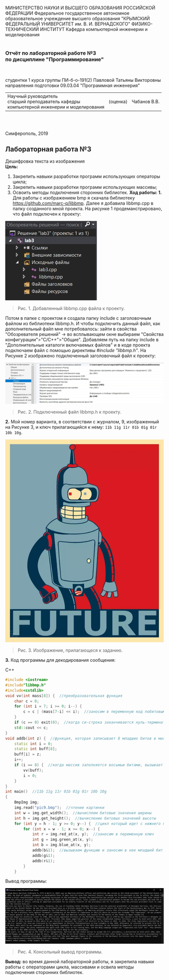 МИНИСТЕРСТВО НАУКИ  И ВЫСШЕГО ОБРАЗОВАНИЯ РОССИЙСКОЙ ФЕДЕРАЦИИ
Федеральное государственное автономное образовательное учреждение высшего образования
"КРЫМСКИЙ ФЕДЕРАЛЬНЫЙ УНИВЕРСИТЕТ им. В. И. ВЕРНАДСКОГО"
ФИЗИКО-ТЕХНИЧЕСКИЙ ИНСТИТУТ
Кафедра компьютерной инженерии и моделирования
<br/><br/>

### Отчёт по лабораторной работе №3<br/> по дисциплине "Программирование"
<br/>

студентки 1 курса группы ПИ-б-о-191(2)
Павловой Татьяны Викторовны
направления подготовки 09.03.04 "Программная инженерия"
<br/>

<table>
<tr><td>Научный руководитель<br/> старший преподаватель кафедры<br/> компьютерной инженерии и моделирования</td>
<td>(оценка)</td>
<td>Чабанов В.В.</td>
</tr>
</table>
<br/><br/>

Симферополь, 2019
## Лабораторная работа №3
Дешифровка текста из изображения <br>
**Цель:**
1. Закрепить навыки разработки программ использующих операторы цикла;
2. Закрепить навыки разработки программ использующих массивы;
3. Освоить методы подключения сторонних библиотек.
**Ход работы:**
**1\.** Для работы с изображением bmp я скачала библиотеку  https://github.com/marc-q/libbmp. Далее я добавила libbmp.cpp в папку созданного мной проекта. На рисунке 1 продеманстрировано, что файл подключен к проекту:

![1](https://github.com/dark-angel-jpg/Lab/blob/master/image%20lab%203/eOJ5QIPJ5gk.jpg?raw=true)
>Рис. 1. Добавленный libbmp.cpp файла к проекту.

Потом в папке с проектом я создала папку include с заголовочным файлом из библиотеки libbmp.h. И чтобы подключить данный файл, как дополнительный файл мне потребовалось: зайти в свойства "Обозревателя решений" -> во всплывающем окне выбираем "Свойства конфигурации">"C/C++">"Общие". Добавляем путь на папку include в "Дополнительные каталоги включаемых файлов" и в коде проекта подключаем файл с помощью директивы *#include "libbmp.h"*. На Рисунке 2 изображено подключенный заголовочный файл к проекту:

![2](https://github.com/dark-angel-jpg/Lab/blob/master/image%20lab%203/iWJcGHbxdYo.jpg?raw=true)
>Рис. 2. Подключенный файл libbmp.h к проекту.

**2\.** Мой номер варианта, в соответствии с журналом, 9, изображенный на Рисунке 3, и ключ прилагающийся к нему: `11b 11g 11r 01b 01g 01r 10b 10g`.

![3](https://raw.githubusercontent.com/dark-angel-jpg/Lab/master/image%20lab%203/pic9.bmp)
>Рис. 3. Изображение, прилагающеся к заданию.

**3\.** Код программы для декодирования сообщения:

C++
```cpp
#include <iostream>
#include"libbmp.h"
#include<cstdlib>
void vv(int mass[8]) {  //преобразовательная функция
    char c = 0;
    for (int i = 7; i >= 0; i--) {
        c = c | (mass[7-i] << i);  //заносим в переменную код побитовым сдвигом 
    }
    if (c == 0) exit(0);  //когда си-строка заканчивается нуль-терминатором, выходит из функции main 
    std::cout << c;
}
void addb(int z) {  //функция, которая записывает 8 младших битов в массив
    static int i = 0;
    static int buff[8];
    buff[i] = z;
    i++;
    if (i == 8) {  //когда массив заполняется восьмью битами, вызывает преобразовательную функцию
        vv(buff);
        i = 0;
    }
}
int main()  //11b 11g 11r 01b 01g 01r 10b 10g
{
    BmpImg img; 
    img.read("pic9.bmp");  //чтение картинки
    int w = img.get_width();  //вычисляем битовые значения ширины
    int h = img.get_height();  //вычисление битовых значений высоты
    for (int y = h - 1; y >= 0; y--) {  //цикл который идет с нижнего правого угла налево и переходит на следующую строку выше, опять же начиная справа
        for (int x = w - 1; x >= 0; x--) {
            int r = img.red_at(x, y);  //заносим в переменную ключ
            int g = img.green_at(x, y);
            int b = img.blue_at(x, y);
            addb(b&1);  //вызываем функцию и заносим в нее младший бит 
            addb(g&1);
            addb(r&1);
        }
    }
```
Вывод программы:

![4](https://github.com/dark-angel-jpg/Lab/blob/master/image%20lab%203/hQAzLkvtxEg.jpg?raw=true)
>Рис. 4. Консольный вывод программы.

**Вывод:** во время данной лабораторной работы, я закрепила навыки работы с операторами цикла, массивами и освила методы подключения сторонних библиотек.
